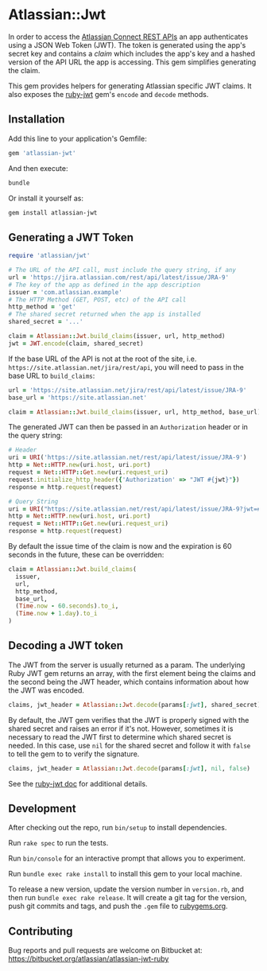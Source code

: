 # Atlassian::Jwt

In order to access the
[Atlassian Connect REST APIs](https://developer.atlassian.com/cloud/jira/platform/rest/)
an app authenticates using a JSON Web Token (JWT). The token is
generated using the app's secret key and contains a *claim* which
includes the app's key and a hashed version of the API URL the
app is accessing. This gem simplifies generating the claim.

This gem provides helpers for generating Atlassian specific JWT
claims. It also exposes the [ruby-jwt](https://github.com/jwt/ruby-jwt)
gem's `encode` and `decode` methods.

## Installation

Add this line to your application's Gemfile:

```ruby
gem 'atlassian-jwt'
```

And then execute:

```sh
bundle
```

Or install it yourself as:

```sh
gem install atlassian-jwt
```

## Generating a JWT Token

```ruby
require 'atlassian/jwt'

# The URL of the API call, must include the query string, if any
url = 'https://jira.atlassian.com/rest/api/latest/issue/JRA-9'
# The key of the app as defined in the app description
issuer = 'com.atlassian.example'
# The HTTP Method (GET, POST, etc) of the API call
http_method = 'get'
# The shared secret returned when the app is installed
shared_secret = '...'

claim = Atlassian::Jwt.build_claims(issuer, url, http_method)
jwt = JWT.encode(claim, shared_secret)
```

If the base URL of the API is not at the root of the site,
i.e. `https://site.atlassian.net/jira/rest/api`, you will need to pass
in the base URL to `build_claims`:

```ruby
url = 'https://site.atlassian.net/jira/rest/api/latest/issue/JRA-9'
base_url = 'https://site.atlassian.net'

claim = Atlassian::Jwt.build_claims(issuer, url, http_method, base_url)
```

The generated JWT can then be passed in an `Authorization` header or
in the query string:

```ruby
# Header
uri = URI('https://site.atlassian.net/rest/api/latest/issue/JRA-9')
http = Net::HTTP.new(uri.host, uri.port)
request = Net::HTTP::Get.new(uri.request_uri)
request.initialize_http_header({'Authorization' => "JWT #{jwt}"})
response = http.request(request)
```

```ruby
# Query String
uri = URI("https://site.atlassian.net/rest/api/latest/issue/JRA-9?jwt=#{jwt}")
http = Net::HTTP.new(uri.host, uri.port)
request = Net::HTTP::Get.new(uri.request_uri)
response = http.request(request)
```

By default the issue time of the claim is now and the expiration is 60
seconds in the future, these can be overridden:

```ruby
claim = Atlassian::Jwt.build_claims(
  issuer,
  url,
  http_method,
  base_url,
  (Time.now - 60.seconds).to_i,
  (Time.now + 1.day).to_i
)
```

## Decoding a JWT token

The JWT from the server is usually returned as a param. The underlying
Ruby JWT gem returns an array, with the first element being the claims
and the second being the JWT header, which contains information about
how the JWT was encoded.

```ruby
claims, jwt_header = Atlassian::Jwt.decode(params[:jwt], shared_secret)
```

By default, the JWT gem verifies that the JWT is properly signed with
the shared secret and raises an error if it's not. However, sometimes it
is necessary to read the JWT first to determine which shared secret is
needed. In this case, use `nil` for the shared secret and follow it with
`false` to tell the gem to to verify the signature.

```ruby
claims, jwt_header = Atlassian::Jwt.decode(params[:jwt], nil, false)
```

See the [ruby-jwt doc](https://github.com/jwt/ruby-jwt) for additional
details.

## Development

After checking out the repo, run `bin/setup` to install dependencies.

Run `rake spec` to run the tests.

Run `bin/console` for an interactive prompt that allows you to experiment.

Run `bundle exec rake install` to install this gem to your local machine.

To release a new version, update the version number in `version.rb`, and
then run `bundle exec rake release`. It will create a git tag for the
version, push git commits and tags, and push the `.gem` file to
[rubygems.org](https://rubygems.org).

## Contributing

Bug reports and pull requests are welcome on Bitbucket at:
https://bitbucket.org/atlassian/atlassian-jwt-ruby
